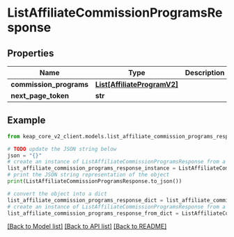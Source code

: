 # ListAffiliateCommissionProgramsResponse


## Properties

Name | Type | Description | Notes
------------ | ------------- | ------------- | -------------
**commission_programs** | [**List[AffiliateProgramV2]**](AffiliateProgramV2.md) |  | [optional] 
**next_page_token** | **str** |  | [optional] 

## Example

```python
from keap_core_v2_client.models.list_affiliate_commission_programs_response import ListAffiliateCommissionProgramsResponse

# TODO update the JSON string below
json = "{}"
# create an instance of ListAffiliateCommissionProgramsResponse from a JSON string
list_affiliate_commission_programs_response_instance = ListAffiliateCommissionProgramsResponse.from_json(json)
# print the JSON string representation of the object
print(ListAffiliateCommissionProgramsResponse.to_json())

# convert the object into a dict
list_affiliate_commission_programs_response_dict = list_affiliate_commission_programs_response_instance.to_dict()
# create an instance of ListAffiliateCommissionProgramsResponse from a dict
list_affiliate_commission_programs_response_from_dict = ListAffiliateCommissionProgramsResponse.from_dict(list_affiliate_commission_programs_response_dict)
```
[[Back to Model list]](../README.md#documentation-for-models) [[Back to API list]](../README.md#documentation-for-api-endpoints) [[Back to README]](../README.md)


